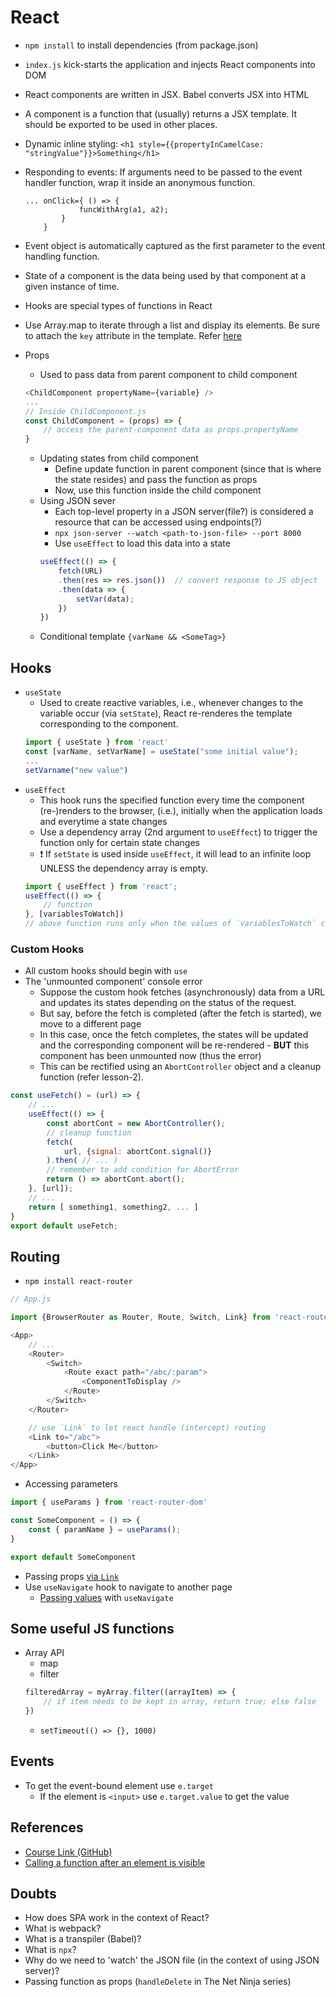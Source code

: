 # React
-   `npm install` to install dependencies (from package.json)
-   `index.js` kick-starts the application and injects React components into DOM 
-   React components are written in JSX. Babel converts JSX into HTML
-   A component is a function that (usually) returns a JSX template. It should be exported to be used in other places.
-   Dynamic inline styling: `<h1 style={{propertyInCamelCase: "stringValue"}}>Something</h1>`
-   Responding to events: If arguments need to be passed to the event handler function, wrap it inside an anonymous function.
    
    ```
    ... onClick={ () => {
                funcWithArg(a1, a2);
            }
        }
    ```
-   Event object is automatically captured as the first parameter to the event handling function.
-   State of a component is the data being used by that component at a given instance of time.
-   Hooks are special types of functions in React
-   Use Array.map to iterate through a list and display its elements. Be sure to attach the `key` attribute in the template. Refer [here](https://bobbyhadz.com/blog/react-loop-through-array-of-objects)
-   Props
    -   Used to pass data from parent component to child component
    ```javascript
    <ChildComponent propertyName={variable} />
    ...
    // Inside ChildComponent.js
    const ChildComponent = (props) => {
        // access the parent-component data as props.propertyName
    }

    ```
    -   Updating states from child component
        -   Define update function in parent component (since that is where the state resides) and pass the function as props
        -   Now, use this function inside the child component
    -   Using JSON sever
        -   Each top-level property in a JSON server(file?) is considered a resource that can be accessed using endpoints(?)
        -   `npx json-server --watch <path-to-json-file> --port 8000`
        -   Use `useEffect` to load this data into a state
        ```javascript
        useEffect(() => {
            fetch(URL)
            .then(res => res.json())  // convert response to JS object
            .then(data => {
                setVar(data);
            })
        })
        ```
    -   Conditional template
        `{varName && <SomeTag>}`

## Hooks
-   `useState`
    -   Used to create reactive variables, i.e., whenever changes to the variable occur (via `setState`), React re-renderes the template corresponding to the component.
    ```javascript
    import { useState } from 'react'
    const [varName, setVarName] = useState("some initial value");
    ...
    setVarname("new value")
    ```
-   `useEffect`
    -   This hook runs the specified function every time the component (re-)renders to the browser, (i.e.), initially when the application loads and everytime a state changes
    -   Use a dependency array (2nd argument to `useEffect`) to trigger the function only for certain state changes
    -   &#10071; If `setState` is used inside `useEffect`, it will lead to an infinite loop UNLESS the dependency array is empty.
    ```javascript
    import { useEffect } from 'react';
    useEffect(() => {
        // function
    }, [variablesToWatch]) 
    // above function runs only when the values of `variablesToWatch` changes
    ```

### Custom Hooks
-   All custom hooks should begin with `use`
-   The 'unmounted component' console error
    -   Suppose the custom hook fetches (asynchronously) data from a URL and
        updates its states depending on the status of the request.
    -   But say, before the fetch is completed (after the fetch is started), we
        move to a different page
    -   In this case, once the fetch completes, the states will be updated and
        the corresponding component will be re-rendered - **BUT** this component
        has been unmounted now (thus the error)
    -   This can be rectified using an `AbortController` object and a cleanup
        function (refer lesson-2). 
```js 
const useFetch() = (url) => {
    // ...
    useEffect(() => {
        const abortCont = new AbortController();
        // cleanup function
        fetch(
            url, {signal: abortCont.signal()}
        ).then( // ... )
        // remember to add condition for AbortError
        return () => abortCont.abort();
    }, [url]);
    // ...
    return [ something1, something2, ... ]
}
export default useFetch;
```

## Routing
-   `npm install react-router`
```js
// App.js

import {BrowserRouter as Router, Route, Switch, Link} from 'react-router-dom';

<App>
    // ...
    <Router>
        <Switch>
            <Route exact path="/abc/:param">
                <ComponentToDisplay />
            </Route>
        </Switch>
    </Router>

    // use `Link` to let react handle (intercept) routing
    <Link to="/abc">
        <button>Click Me</button>
    </Link>
</App>
```
-   Accessing parameters
```js
import { useParams } from 'react-router-dom'

const SomeComponent = () => {
    const { paramName } = useParams();
}

export default SomeComponent
```
-   Passing props [via `Link`](https://ui.dev/react-router-pass-props-to-link)
-   Use `useNavigate` hook to navigate to another page
    -   [Passing
        values](https://stackoverflow.com/questions/64566405/react-router-dom-v6-usenavigate-passing-value-to-another-component)
        with `useNavigate`

## Some useful JS functions
-   Array API
    -   map
    -   filter
    ```javascript
    filteredArray = myArray.filter((arrayItem) => {
        // if item needs to be kept in array, return true; else false
    })
    ```
    -   `setTimeout(() => {}, 1000)`

## Events
-   To get the event-bound element use `e.target`
    -   If the element is `<input>` use `e.target.value` to get the value

## References
-   [Course Link (GitHub)](https://github.com/iamshaunjp/Complete-React-Tutorial)
-   [Calling a function after an element is visible](https://rasilbaidar.medium.com/trigger-event-when-element-enters-viewport-the-react-way-168509da2e23)

## Doubts
-   How does SPA work in the context of React?
-   What is webpack?
-   What is a transpiler (Babel)?
-   What is `npx`?
-   Why do we need to 'watch' the JSON file (in the context of using JSON server)?
-   Passing function as props (`handleDelete` in The Net Ninja series)
